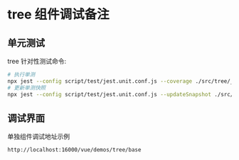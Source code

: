 # tree 组件调试备注

## 单元测试

tree 针对性测试命令:

```bash
# 执行单测
npx jest --config script/test/jest.unit.conf.js --coverage ./src/tree/__tests__/
# 更新单测快照
npx jest --config script/test/jest.unit.conf.js --updateSnapshot ./src/tree/__tests__/
```

## 调试界面

单独组件调试地址示例

`http://localhost:16000/vue/demos/tree/base`
